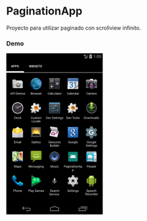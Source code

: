 # PaginationApp
Proyecto para utilizar paginado con scrollview infinito.

### Demo
<img src="https://github.com/alexx19/PaginationApp/blob/master/app-pagination.gif" width="256" title="Github Logo">
